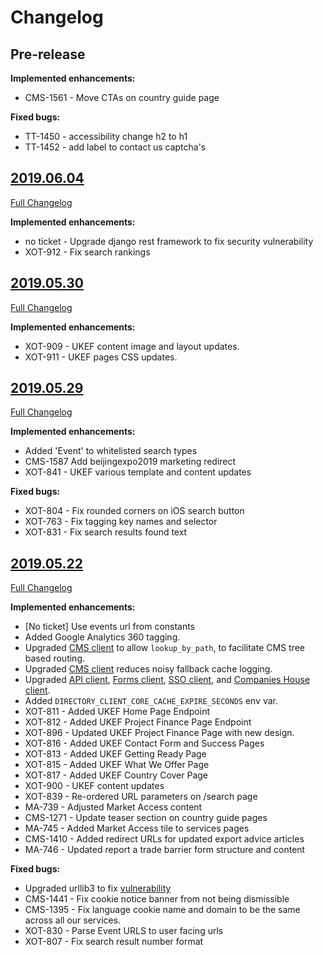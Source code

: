# Changelog


## Pre-release

**Implemented enhancements:**
- CMS-1561 - Move CTAs on country guide page

**Fixed bugs:**
- TT-1450 - accessibility change h2 to h1
- TT-1452 - add label to contact us captcha's


## [2019.06.04](https://github.com/uktrade/great-domestic-ui/releases/tag/2019.06.04)
[Full Changelog](https://github.com/uktrade/great-domestic-ui/compare/2019.05.30...2019.06.04)

**Implemented enhancements:**
- no ticket - Upgrade django rest framework to fix security vulnerability
- XOT-912 - Fix search rankings


## [2019.05.30](https://github.com/uktrade/great-domestic-ui/releases/tag/2019.05.30)
[Full Changelog](https://github.com/uktrade/great-domestic-ui/compare/2019.05.29...2019.05.30)

**Implemented enhancements:**
- XOT-909 - UKEF content image and layout updates.
- XOT-911 - UKEF pages CSS updates.


## [2019.05.29](https://github.com/uktrade/great-domestic-ui/releases/tag/2019.05.29)
[Full Changelog](https://github.com/uktrade/great-domestic-ui/compare/2019.05.22...2019.05.29)

**Implemented enhancements:**
- Added 'Event' to whitelisted search types
- CMS-1587 Add beijingexpo2019 marketing redirect
- XOT-841 - UKEF various template and content updates

**Fixed bugs:**
- XOT-804 - Fix rounded corners on iOS search button
- XOT-763 - Fix tagging key names and selector
- XOT-831 - Fix search results found text


## [2019.05.22](https://github.com/uktrade/great-domestic-ui/releases/tag/2019.05.22)
[Full Changelog](https://github.com/uktrade/great-domestic-ui/compare/2019.04.11...2019.05.22)

**Implemented enhancements:**

- [No ticket] Use events url from constants
- Added Google Analytics 360 tagging.
- Upgraded [CMS client][directory-cms-client] to allow `lookup_by_path`, to facilitate CMS tree based routing.
- Upgraded [CMS client][directory-cms-client] reduces noisy fallback cache logging.
- Upgraded [API client][directory-api-client], [Forms client][directory-forms-api-client], [SSO client][directory-sso-api-client], and [Companies House client][directory-companies-house-search-client].
- Added `DIRECTORY_CLIENT_CORE_CACHE_EXPIRE_SECONDS` env var.
- XOT-811 - Added UKEF Home Page Endpoint
- XOT-812 - Added UKEF Project Finance Page Endpoint
- XOT-896 - Updated UKEF Project Finance Page with new design.
- XOT-816 - Added UKEF Contact Form and Success Pages
- XOT-813 - Added UKEF Getting Ready Page
- XOT-815 - Added UKEF What We Offer Page
- XOT-817 - Added UKEF Country Cover Page
- XOT-900 - UKEF content updates
- XOT-839 - Re-ordered URL parameters on /search page
- MA-739 - Adjusted Market Access content
- CMS-1271 - Update teaser section on country guide pages
- MA-745 - Added Market Access tile to services pages
- CMS-1410 - Added redirect URLs for updated export advice articles
- MA-746 - Updated report a trade barrier form structure and content


**Fixed bugs:**
- Upgraded urllib3 to fix [vulnerability](https://nvd.nist.gov/vuln/detail/CVE-2019-11324)
- CMS-1441 - Fix cookie notice banner from not being dismissible
- CMS-1395 - Fix language cookie name and domain to be the same across all our services.
- XOT-830 - Parse Event URLS to user facing urls
- XOT-807 - Fix search result number format


[directory-api-client]: https://github.com/uktrade/directory-api-client
[directory-client-core]: https://github.com/uktrade/directory-client-core
[directory-cms-client]: https://github.com/uktrade/directory-cms-client
[directory-forms-api-client]: https://github.com/uktrade/directory-forms-api-client
[directory-sso-api-client]: https://github.com/uktrade/directory-sso-api-client
[directory-companies-house-search-client]: https://github.com/uktrade/directory-companies-house-search-client
